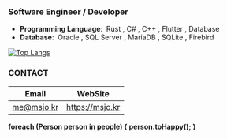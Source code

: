 ### Software Engineer / Developer

* **Programming Language**:&nbsp; Rust , C# , C++ , Flutter , Database
* **Database**:&nbsp; Oracle , SQL Server , MariaDB , SQLite , Firebird

[![Top Langs](https://github-readme-stats.vercel.app/api/top-langs/?username=DebugJO&layout=compact&langs_count=10&hide=qmake,javascript,scss,css,html)](https://github.com/anuraghazra/github-readme-stats)

### CONTACT

| Email | WebSite |
|:-:|:-:|
| me@msjo.kr | https://msjo.kr |

**foreach (Person person in people) { person.toHappy(); }**
